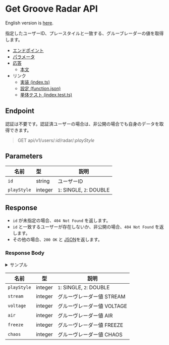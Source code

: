 # Get Groove Radar API

English version is [here](./README.md).

指定したユーザーID、プレースタイルと一致する、グルーブレーダーの値を取得します。

- [エンドポイント](#endpoint)
- [パラメータ](#parameters)
- [応答](#response)
  - [本文](#response-body)
- リンク
  - [実装 (index.ts)](./index.ts)
  - [設定 (function.json)](./function.json)
  - [単体テスト (index.test.ts)](./index.test.ts)

## Endpoint

認証は不要です。認証済ユーザーの場合は、非公開の場合でも自身のデータを取得できます。

> GET api/v1/users/*:id*/radar/*:playStyle*

## Parameters

|名前|型|説明|
|---|:--|---|
|`id`|string|ユーザーID|
|`playStyle`|integer|`1`: SINGLE, `2`: DOUBLE|

## Response

- `id` が未指定の場合、`404 Not Found` を返します。
- `id` と一致するユーザーが存在しないか、非公開の場合、`404 Not Found` を返します。
- その他の場合、`200 OK` と [JSON](#response-body)を返します。

### Response Body

<details>
  <summary>サンプル</summary>

```json
[
  {
    "playStyle": 1,
    "stream": 100,
    "voltage": 100,
    "air": 100,
    "freeze": 100,
    "chaos": 100
  },
  {
    "playStyle": 2,
    "stream": 100,
    "voltage": 100,
    "air": 100,
    "freeze": 100,
    "chaos": 100
  }
]
```

</details>

|名前|型|説明|
|---|:--:|---|
|`playStyle`|integer|`1`: SINGLE, `2`: DOUBLE|
|`stream`|integer|グルーヴレーダー値 STREAM|
|`voltage`|integer|グルーヴレーダー値 VOLTAGE|
|`air`|integer|グルーヴレーダー値 AIR|
|`freeze`|integer|グルーヴレーダー値 FREEZE|
|`chaos`|integer|グルーヴレーダー値 CHAOS|
